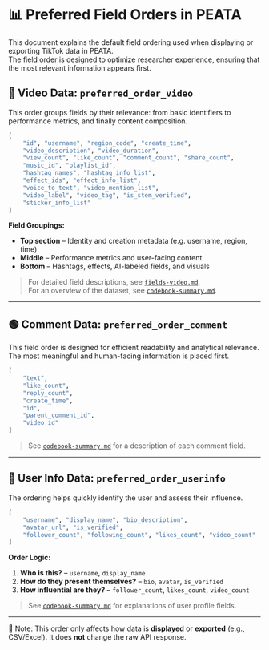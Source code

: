 # 📊 Preferred Field Orders in PEATA

This document explains the default field ordering used when displaying or exporting TikTok data in PEATA.  
The field order is designed to optimize researcher experience, ensuring that the most relevant information appears first.

## 🔵 Video Data: `preferred_order_video`

This order groups fields by their relevance: from basic identifiers to performance metrics, and finally content composition.

```python
[
    "id", "username", "region_code", "create_time",
    "video_description", "video_duration",
    "view_count", "like_count", "comment_count", "share_count",
    "music_id", "playlist_id",
    "hashtag_names", "hashtag_info_list",
    "effect_ids", "effect_info_list",
    "voice_to_text", "video_mention_list",
    "video_label", "video_tag", "is_stem_verified",
    "sticker_info_list"
]
```

**Field Groupings:**

- **Top section** – Identity and creation metadata (e.g. username, region, time)
- **Middle** – Performance metrics and user-facing content
- **Bottom** – Hashtags, effects, AI-labeled fields, and visuals

>For detailed field descriptions, see [`fields-video.md`](./fields-video.md). <br>
>For an overview of the dataset, see [`codebook-summary.md`](./codebook-summary.md). <br>
---

## 🟢 Comment Data: `preferred_order_comment`

This field order is designed for efficient readability and analytical relevance. The most meaningful and human-facing information is placed first.

```python
[
    "text",
    "like_count",
    "reply_count",
    "create_time",
    "id",
    "parent_comment_id",
    "video_id"
]
```

>See [`codebook-summary.md`](./codebook-summary.md) for a description of each comment field.
---

## 🔷 User Info Data: `preferred_order_userinfo`

The ordering helps quickly identify the user and assess their influence.

```python
[
    "username", "display_name", "bio_description",
    "avatar_url", "is_verified",
    "follower_count", "following_count", "likes_count", "video_count"
]
```

**Order Logic:**

1. **Who is this?** – `username`, `display_name`
2. **How do they present themselves?** – `bio`, `avatar`, `is_verified`
3. **How influential are they?** – `follower_count`, `likes_count`, `video_count`

>See [`codebook-summary.md`](./codebook-summary.md) for explanations of user profile fields.

---

📝 Note: This order only affects how data is **displayed** or **exported** (e.g., CSV/Excel). It does **not** change the raw API response.